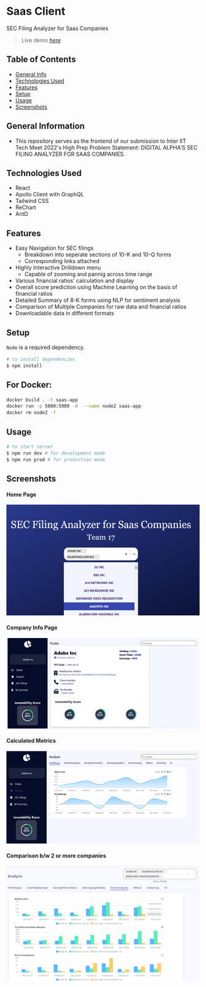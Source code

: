 # Saas Client
SEC Filing Analyzer for Saas Companies
> Live demo [_here_](https://festive-raman-e6e4ba.netlify.app/)

## Table of Contents
* [General Info](#general-information)
* [Technologies Used](#technologies-used)
* [Features](#features)
* [Setup](#setup)
* [Usage](#usage)
* [Screenshots](#screenshots)

## General Information
- This repository serves as the frontend of our submission to Inter IIT Tech Meet 2022's High Prep Problem Statement: DIGITAL ALPHA'S SEC FILING ANALYZER FOR SAAS COMPANIES.

## Technologies Used
- React
- Apollo Client with GraphQL
- Tailwind CSS
- ReChart
- AntD

## Features
- Easy Navigation for SEC filings
  - Breakdown into seperate sections of 10-K and 10-Q forms
  - Corresponding links attached
- Highly Interactive Drilldown menu
  - Capable of zooming and pannig across time range
- Various financial ratios' calculation and display
- Overall score prediction using Machine Learning on the basis of financial ratios
- Detailed Summary of 8-K forms using NLP for sentiment analysis
- Comparison of Multiple Companies for raw data and financial ratios
- Downloadable data in different formats


## Setup
`Node` is a required dependency.
```bash
# to install dependencies
$ npm install
```

## For Docker: 
```bash
docker build . -t saas-app          
docker run -p 5000:5000 -d  --name node2 saas-app
docker rm node2 -f
```

## Usage
```bash
# to start server
$ npm run dev # for development mode
$ npm run prod # for production mode
```
## Screenshots
#### Home Page
![a](https://github.com/fluorspar20/Inter-IIT-Tech-Meet-2022/blob/master/saas-client-main/a.png)

#### Company Info Page
![b](https://github.com/fluorspar20/Inter-IIT-Tech-Meet-2022/blob/master/saas-client-main/b.png)

#### Calculated Metrics
![c](https://github.com/fluorspar20/Inter-IIT-Tech-Meet-2022/blob/master/saas-client-main/c.png)

#### Comparison b/w 2 or more companies
![d](https://github.com/fluorspar20/Inter-IIT-Tech-Meet-2022/blob/master/saas-client-main/d.png)

